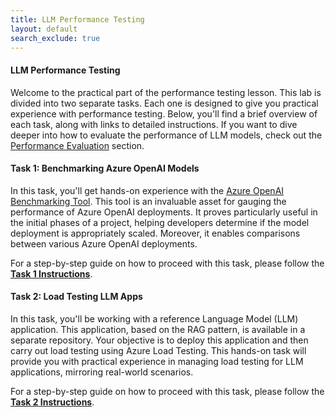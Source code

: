 ```yaml
---
title: LLM Performance Testing
layout: default
search_exclude: true
---
```


#### LLM Performance Testing

Welcome to the practical part of the performance testing lesson. This lab is divided into two separate tasks. Each one is designed to give you practical experience with performance testing. Below, you'll find a brief overview of each task, along with links to detailed instructions. If you want to dive deeper into how to evaluate the performance of LLM models, check out the [Performance Evaluation](docs/PERFTEST_CONCEPTS.md) section.

#### Task 1: Benchmarking Azure OpenAI Models

In this task, you'll get hands-on experience with the [Azure OpenAI Benchmarking Tool](https://github.com/Azure/azure-openai-benchmark). This tool is an invaluable asset for gauging the performance of Azure OpenAI deployments. It proves particularly useful in the initial phases of a project, helping developers determine if the model deployment is appropriately scaled. Moreover, it enables comparisons between various Azure OpenAI deployments.

For a step-by-step guide on how to proceed with this task, please follow the [**Task 1 Instructions**](docs/AOAI_BENCH_TOOL.md).

#### Task 2: Load Testing LLM Apps

In this task, you'll be working with a reference Language Model (LLM) application. This application, based on the RAG pattern, is available in a separate repository. Your objective is to deploy this application and then carry out load testing using Azure Load Testing. This hands-on task will provide you with practical experience in managing load testing for LLM applications, mirroring real-world scenarios.

For a step-by-step guide on how to proceed with this task, please follow the [**Task 2 Instructions**](https://github.com/Azure/GPT-RAG/blob/main/docs/LOAD_TESTING.md).